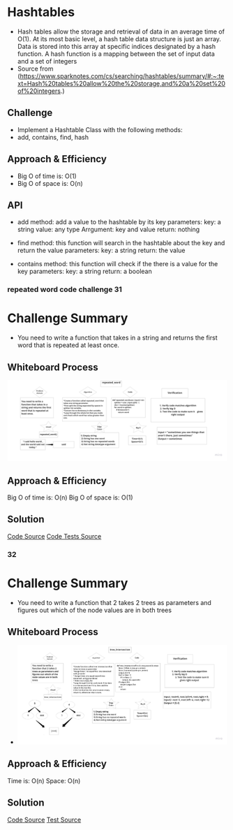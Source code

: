 # Hashtables
<!-- Short summary or background information -->
- Hash tables allow the storage and retrieval of data in an average time of O(1). At its most basic level, a hash table data structure is just an array. Data is stored into this array at specific indices designated by a hash function. A hash function is a mapping between the set of input data and a set of integers
- Source from (https://www.sparknotes.com/cs/searching/hashtables/summary/#:~:text=Hash%20tables%20allow%20the%20storage,and%20a%20set%20of%20integers.)
## Challenge
<!-- Description of the challenge -->
- Implement a Hashtable Class with the following methods:
- add, contains, find, hash

## Approach & Efficiency
<!-- What approach did you take? Why? What is the Big O space/time for this approach? -->
- Big O of time is: O(1)
- Big O of space is: O(n)

## API
<!-- Description of each method publicly available in each of your hashtable -->
- add method:
add a value to the hashtable by its key 
parameters:
key: a string
value: any type
Arrgument: key and value 
return: nothing


- find method:
this function will search in the hashtable about the key and return the value
parameters:
key: a string
return: the value 


- contains method: 
this function will check if the there is a value for the key 
parameters:
key: a string
return: a boolean

### repeated word code challenge 31

# Challenge Summary
<!-- Description of the challenge -->
- You need to write a function that takes in a string and returns the first word that is repeated at least once.

## Whiteboard Process
<!-- Embedded whiteboard image -->
![Repeated word](whiteboard/repeated_word.jpg)

## Approach & Efficiency
<!-- What approach did you take? Why? What is the Big O space/time for this approach? -->
Big O of time is: O(n)
Big O of space is: O(1)

## Solution
<!-- Show how to run your code, and examples of it in action -->
[Code Source](hash_table_1.py)
[Code Tests Source](test_hash_table_1.py)




### 32

# Challenge Summary

<!-- Description of the challenge -->

- You need to write a function that 2 takes 2 trees as parameters and figures out which of the node values are in both trees

## Whiteboard Process

<!-- Embedded whiteboard image -->
- ![Tree intersection](whiteboard/intersection_hash.jpg)

## Approach & Efficiency
<!-- What approach did you take? Why? What is the Big O space/time for this approach? -->
Time is: O(n)
Space: O(n)
## Solution
<!-- Show how to run your code, and examples of it in action -->
[Code Source](hash_table_1.py)
[Test Source](test_hash_table_1.py)